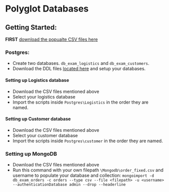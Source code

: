 # Polyglot Databases

## Getting Started:
**FIRST** [download the popualte CSV files here](https://mega.nz/file/ulpDTaAB#bFTNkrQzHIe-8FCUR78BQmWIV5dECRpNvJxJso9bfEw) 
### Postgres:

-   Create two databases. `db_exam_logistics` and `db_exam_customers`.
-   Download the DDL files [located here](https://github.com/DBois/db_exam_commerce/tree/master/postgres) and setup your databases.

#### Setting up Logistics database

-   Download the CSV files mentioned above
-   Select your logistics database
-   Import the scripts inside `Postgres\Logistics` in the order they are named.

#### Setting up Customer database

-   Download the CSV files mentioned above
-   Select your customer database
-   Import the scripts inside `Postgres\customer` in the order they are named.
### Setting up MongoDB
-   Download the CSV files mentioned above
-   Run this command with your own filepath `\Mongodb\order_fixed.csv` and username to populate your database and collection: `mongoimport -d db_exam_orders -c orders --type csv --file <filepath> -u <username> --authenticationDatabase admin --drop --headerline`
